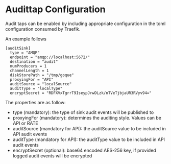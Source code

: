 # Audittap Configuration

Audit taps can be enabled by including appropriate configuration in the toml
configuration consumed by Traefik.

An example follows

```
[auditSink]
  type = "AMQP"
  endpoint = "amqp://localhost:5672/"
  destination = "audit"
  numProducers = 1
  channelLength = 1
  diskStorePath = "/tmp/goque"
  proxyingFor = "API"
  auditSource = "localSource"
  auditType = "localType"
  encryptSecret = "RDFXVxTgrrT9IseypJrwDLzk/nTVeTjbjaUR3RVyv94="
```

The properties are as follow:

* type (mandatory): the type of sink audit events will be published to
* proxyingFor (mandatory): determines the auditing style. Values can be API or RATE
* auditSource (mandatory for API): the auditSource value to be included in API audit events
* auditType (mandatory for API): the auditType value to be included in API audit events
* encryptSecret (optional): base64 encoded AES-256 key, if provided logged audit events will be encrypted